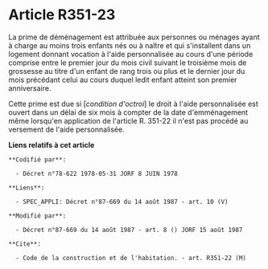 # Article R351-23

La prime de déménagement est attribuée aux personnes ou ménages ayant à charge au moins trois enfants nés ou à naître et qui
s'installent dans un logement donnant vocation à l'aide personnalisée au cours d'une période comprise entre le premier jour
du mois civil suivant le troisième mois de grossesse au titre d'un enfant de rang trois ou plus et le dernier jour du mois
précédant celui au cours duquel ledit enfant atteint son premier anniversaire.

Cette prime est due si [*condition d'octroi*] le droit à l'aide personnalisée est ouvert dans un délai de six mois à compter
de la date d'emménagement même lorsqu'en application de l'article R. 351-22 il n'est pas procédé au versement de l'aide
personnalisée.

**Liens relatifs à cet article**

	**Codifié par**:

	  - Décret n°78-622 1978-05-31 JORF 8 JUIN 1978

	**Liens**:

	  - SPEC_APPLI: Décret n°87-669 du 14 août 1987 - art. 10 (V)

	**Modifié par**:

	  - Décret n°87-669 du 14 août 1987 - art. 8 () JORF 15 août 1987

	**Cite**:

	  - Code de la construction et de l'habitation. - art. R351-22 (M)
